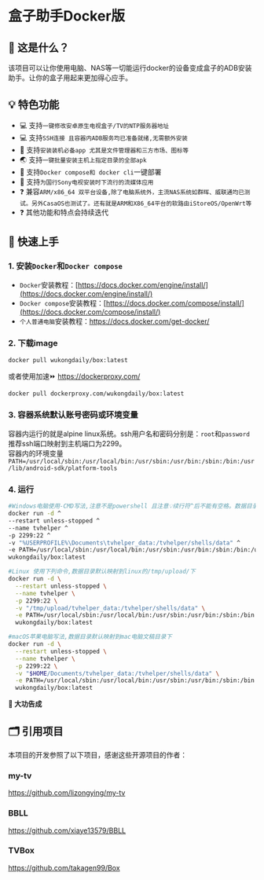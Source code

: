 # 盒子助手Docker版
## 🤔 这是什么？

该项目可以让你使用电脑、NAS等一切能运行docker的设备变成盒子的ADB安装助手。让你的盒子用起来更加得心应手。
## 💡 特色功能

- 💻 支持`一键修改安卓原生电视盒子/TV的NTP服务器地址`
- 💻 支持`SSH连接 且容器内ADB服务均已准备就绪,无需额外安装`
- 🔑 支持`安装装机必备app 尤其是文件管理器和三方市场、图标等`
- 🌏 支持`一键批量安装主机上指定目录的全部apk`
- 🐋 支持`Docker compose和 docker cli`一键部署
- 📕 支持`为国行Sony电视安装时下流行的流媒体应用`
- ❓ 兼容`ARM/x86_64 双平台设备,除了电脑系统外，主流NAS系统如群晖、威联通均已测试。另外CasaOS也测试了。还有就是ARM和X86_64平台的软路由iStoreOS/OpenWrt等`
- ❓ 其他功能和特点会持续迭代


## 🚀 快速上手

### 1. 安装`Docker`和`Docker compose`

- `Docker`安装教程：[https://docs.docker.com/engine/install/](https://docs.docker.com/engine/install/)
- `Docker compose`安装教程：[https://docs.docker.com/compose/install/](https://docs.docker.com/compose/install/)
- `个人普通电脑`安装教程：https://docs.docker.com/get-docker/

### 2. 下载image

```bash
docker pull wukongdaily/box:latest
```
或者使用加速⏩ https://dockerproxy.com/
```bash
docker pull dockerproxy.com/wukongdaily/box:latest
```
### 3. 容器系统默认账号密码或环境变量

容器内运行的就是alpine linux系统。ssh用户名和密码分别是：`root`和`password` 推荐ssh端口映射到主机端口为2299。<br>
容器内的环境变量`PATH=/usr/local/sbin:/usr/local/bin:/usr/sbin:/usr/bin:/sbin:/bin:/usr/lib/android-sdk/platform-tools`


### 4. 运行

```bash
#Windows电脑使用-CMD写法,注意不是powershell 且注意💡续行符^后不能有空格。数据目录默认映射到 我的文档
docker run -d ^
--restart unless-stopped ^
--name tvhelper ^
-p 2299:22 ^
-v "%USERPROFILE%\Documents\tvhelper_data:/tvhelper/shells/data" ^
-e PATH=/usr/local/sbin:/usr/local/bin:/usr/sbin:/usr/bin:/sbin:/bin:/usr/lib/android-sdk/platform-tools ^
wukongdaily/box:latest

```

```bash
#Linux 使用下列命令,数据目录默认映射到linux的/tmp/upload/下
docker run -d \
  --restart unless-stopped \
  --name tvhelper \
  -p 2299:22 \
  -v "/tmp/upload/tvhelper_data:/tvhelper/shells/data" \
  -e PATH=/usr/local/sbin:/usr/local/bin:/usr/sbin:/usr/bin:/sbin:/bin:/usr/lib/android-sdk/platform-tools \
  wukongdaily/box:latest
```

```bash
#macOS苹果电脑写法,数据目录默认映射到mac电脑文稿目录下
docker run -d \
  --restart unless-stopped \
  --name tvhelper \
  -p 2299:22 \
  -v "$HOME/Documents/tvhelper_data:/tvhelper/shells/data" \
  -e PATH=/usr/local/sbin:/usr/local/bin:/usr/sbin:/usr/bin:/sbin:/bin:/usr/lib/android-sdk/platform-tools \
  wukongdaily/box:latest
```

**🎉 大功告成**

## 🗂️ 引用项目

本项目的开发参照了以下项目，感谢这些开源项目的作者：
### my-tv
https://github.com/lizongying/my-tv
### BBLL
https://github.com/xiaye13579/BBLL
### TVBox
https://github.com/takagen99/Box
